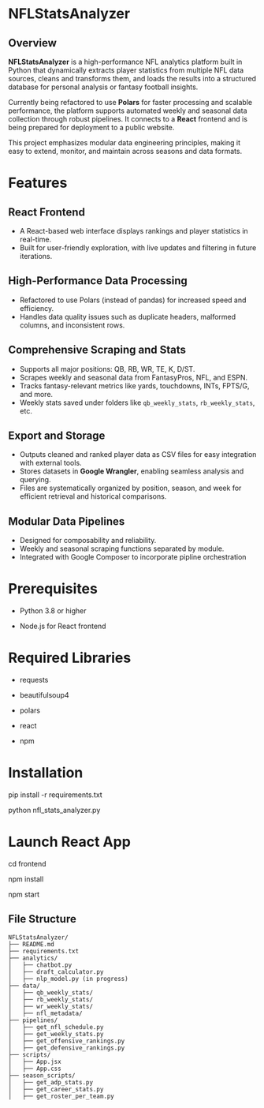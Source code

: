 # NFLStatsAnalyzer

## Overview

**NFLStatsAnalyzer** is a high-performance NFL analytics platform built in Python that dynamically extracts player statistics from multiple NFL data sources, cleans and transforms them, and loads the results into a structured database for personal analysis or fantasy football insights.

Currently being refactored to use **Polars** for faster processing and scalable performance, the platform supports automated weekly and seasonal data collection through robust pipelines. It connects to a **React** frontend and is being prepared for deployment to a public website.

This project emphasizes modular data engineering principles, making it easy to extend, monitor, and maintain across seasons and data formats.


# Features

## React Frontend
- A React-based web interface displays rankings and player statistics in real-time.
- Built for user-friendly exploration, with live updates and filtering in future iterations.

## High-Performance Data Processing
- Refactored to use Polars (instead of pandas) for increased speed and efficiency.
- Handles data quality issues such as duplicate headers, malformed columns, and inconsistent rows.

## Comprehensive Scraping and Stats
- Supports all major positions: QB, RB, WR, TE, K, D/ST.
- Scrapes weekly and seasonal data from FantasyPros, NFL, and ESPN.
- Tracks fantasy-relevant metrics like yards, touchdowns, INTs, FPTS/G, and more.
- Weekly stats saved under folders like `qb_weekly_stats`, `rb_weekly_stats`, etc.

## Export and Storage
- Outputs cleaned and ranked player data as CSV files for easy integration with external tools.
- Stores datasets in **Google Wrangler**, enabling seamless analysis and querying.
- Files are systematically organized by position, season, and week for efficient retrieval and historical comparisons.

## Modular Data Pipelines
- Designed for composability and reliability.
- Weekly and seasonal scraping functions separated by module.
- Integrated with Google Composer to incorporate pipline orchestration

# Prerequisites
- Python 3.8 or higher

- Node.js for React frontend

# Required Libraries
- requests

- beautifulsoup4

- polars

- react

- npm  

# Installation
pip install -r requirements.txt

python nfl_stats_analyzer.py

# Launch React App
cd frontend

npm install

npm start

## File Structure

```text
NFLStatsAnalyzer/
├── README.md
├── requirements.txt
├── analytics/
│   ├── chatbot.py
│   ├── draft_calculator.py
│   ├── nlp_model.py (in progress)
├── data/
│   ├── qb_weekly_stats/
│   ├── rb_weekly_stats/
│   ├── wr_weekly_stats/
│   ├── nfl_metadata/
├── pipelines/
│   ├── get_nfl_schedule.py
│   ├── get_weekly_stats.py
│   ├── get_offensive_rankings.py
│   ├── get_defensive_rankings.py
├── scripts/
│   ├── App.jsx
│   ├── App.css
├── season_scripts/
│   ├── get_adp_stats.py
│   ├── get_career_stats.py
│   ├── get_roster_per_team.py
```

